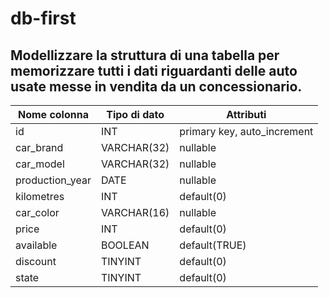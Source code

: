 # db-first

## Modellizzare la struttura di una tabella per memorizzare tutti i dati riguardanti delle auto usate messe in vendita da un concessionario.

| Nome colonna | Tipo di dato | Attributi |
|---|---|---|
| id | INT | primary key, auto_increment |
| car_brand | VARCHAR(32) | nullable |
| car_model | VARCHAR(32) | nullable |
| production_year | DATE | nullable |
| kilometres | INT | default(0) |
| car_color | VARCHAR(16) | nullable |
| price | INT | default(0) |
| available | BOOLEAN | default(TRUE) |
| discount | TINYINT | default(0) |
| state | TINYINT | default(0) |
